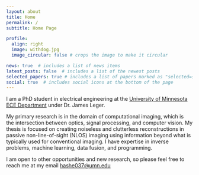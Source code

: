 ```yaml
---
layout: about
title: Home
permalink: /
subtitle: Home Page

profile:
  align: right
  image: withdog.jpg
  image_circular: false # crops the image to make it circular

news: true  # includes a list of news items
latest_posts: false  # includes a list of the newest posts
selected_papers: true # includes a list of papers marked as "selected={true}"
social: true  # includes social icons at the bottom of the page
---
```


I am a PhD student in electrical engineering at the <a href='https://cse.umn.edu/ece'>University of Minnesota ECE Department</a> under Dr. James Leger.

My primary research is in the domain of computational imaging, which is the intersection between optics, signal processing, and computer vision. My thesis is focused on creating noiseless and clutterless reconstructions in passive non-line-of-sight (NLOS) imaging using information beyond what is typically used for conventional imaging. I have expertise in inverse problems, machine learning, data fusion, and programming.

I am open to other opportunities and new research, so please feel free to reach me at my email hashe037@umn.edu
